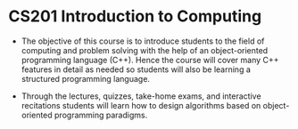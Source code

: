 # CS201 Introduction to Computing
* The objective of this course is to introduce students to the field of computing and problem solving with the help of an object-oriented programming language (C++). Hence the course will cover many C++ features in detail as needed so students will also be learning a structured programming language.

* Through the lectures, quizzes, take-home exams, and interactive recitations students will learn how to design algorithms based on object-oriented programming paradigms.
